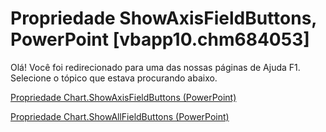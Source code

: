 
# Propriedade ShowAxisFieldButtons, PowerPoint [vbapp10.chm684053]

Olá! Você foi redirecionado para uma das nossas páginas de Ajuda F1. Selecione o tópico que estava procurando abaixo.

[Propriedade Chart.ShowAxisFieldButtons (PowerPoint)](http://msdn.microsoft.com/library/35c5f51c-fe2c-3448-d07d-327289d66a49%28Office.15%29.aspx)

[Propriedade Chart.ShowAllFieldButtons (PowerPoint)](http://msdn.microsoft.com/library/50aa8c68-a91b-301f-a553-46353feb4d16%28Office.15%29.aspx)

